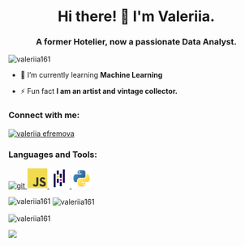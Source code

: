 
<h1 align="center">Hi there! 👋 I'm Valeriia.</h1>

<h3 align="center">A former Hotelier, now a passionate Data Analyst.</h3>


<p align="left"> <img src="https://komarev.com/ghpvc/?username=valeriia161&label=Profile%20views&color=0e75b6&style=flat" alt="valeriia161" /> </p>

- 🌱 I’m currently learning **Machine Learning**

- ⚡ Fun fact **I am an artist and vintage collector.**

<h3 align="left">Connect with me:</h3>
<p align="left">
<a href="https://linkedin.com/in/valeriia efremova" target="blank"><img align="center" src="https://raw.githubusercontent.com/rahuldkjain/github-profile-readme-generator/master/src/images/icons/Social/linked-in-alt.svg" alt="valeriia efremova" height="30" width="40" /></a>
</p>

<h3 align="left">Languages and Tools:</h3>
<p align="left"> <a href="https://git-scm.com/" target="_blank" rel="noreferrer"> <img src="https://www.vectorlogo.zone/logos/git-scm/git-scm-icon.svg" alt="git" width="40" height="40"/> </a> <a href="https://developer.mozilla.org/en-US/docs/Web/JavaScript" target="_blank" rel="noreferrer"> <img src="https://raw.githubusercontent.com/devicons/devicon/master/icons/javascript/javascript-original.svg" alt="javascript" width="40" height="40"/> </a> <a href="https://pandas.pydata.org/" target="_blank" rel="noreferrer"> <img src="https://raw.githubusercontent.com/devicons/devicon/2ae2a900d2f041da66e950e4d48052658d850630/icons/pandas/pandas-original.svg" alt="pandas" width="40" height="40"/> </a> <a href="https://www.python.org" target="_blank" rel="noreferrer"> <img src="https://raw.githubusercontent.com/devicons/devicon/master/icons/python/python-original.svg" alt="python" width="40" height="40"/> </a> </p>

<p><img align="left" src="https://github-readme-stats.vercel.app/api/top-langs?username=valeriia161&show_icons=true&locale=en&layout=compact" alt="valeriia161" /></p>

<p>&nbsp;<img align="center" src="https://github-readme-stats.vercel.app/api?username=valeriia161&show_icons=true&locale=en" alt="valeriia161" /></p>

<p><img align="center" src="https://github-readme-streak-stats.herokuapp.com/?user=valeriia161&" alt="valeriia161" /></p>

![](https://media.giphy.com/media/jakQnxhPwrbOdEZDul/giphy.gif)
